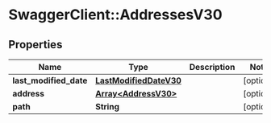 # SwaggerClient::AddressesV30

## Properties
Name | Type | Description | Notes
------------ | ------------- | ------------- | -------------
**last_modified_date** | [**LastModifiedDateV30**](LastModifiedDateV30.md) |  | [optional] 
**address** | [**Array&lt;AddressV30&gt;**](AddressV30.md) |  | [optional] 
**path** | **String** |  | [optional] 


